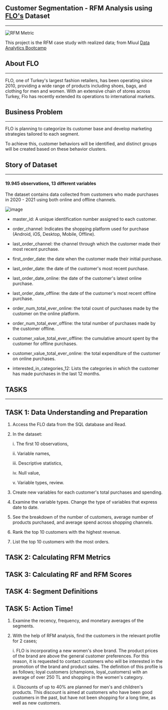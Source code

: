 ## Customer Segmentation - RFM Analysis using [FLO's](https://www.linkedin.com/company/flo-ma%C4%9Fazac%C4%B1l%C4%B1k/) Dataset
-------------------------------

![RFM Metric](https://github.com/BedirK/Portfolio-Projects/assets/103532330/f0039e47-bd15-458a-bb5d-2c22c83f6984)

This project is the RFM case study with realized data; from Miuul [Data Analytics Bootcamp](https://miuul.com/data-analyst-bootcamp) 

## About FLO
-------------------------------
FLO, one of Turkey's largest fashion retailers, has been operating since 2010, providing a wide range of products including shoes, bags, and clothing for men and women. With an extensive chain of stores across Turkey, Flo has recently extended its operations to international markets.

## Business Problem
-------------------------------
FLO is planning to categorize its customer base and develop marketing strategies tailored to each segment. 

To achieve this, customer behaviors will be identified, and distinct groups will be created based on these behavior clusters.

## Story of Dataset
-------------------------------
#### 19.945 observations, 13 different variables

The dataset contains data collected from customers who made purchases in 2020 - 2021 using both online and offline channels.

![image](https://github.com/BedirK/Portfolio-Projects/assets/103532330/41aa3662-b9a5-4bc9-8c23-a6f3472efadb)

- master_id: A unique identification number assigned to each customer.
  
- order_channel: Indicates the shopping platform used for purchase (Android, iOS, Desktop, Mobile, Offline).
  
- last_order_channel: the channel through which the customer made their most recent purchase.
  
- first_order_date: the date when the customer made their initial purchase.
  
- last_order_date: the date of the customer's most recent purchase.
  
- last_order_date_online: the date of the customer's latest online purchase.
  
- last_order_date_offline: the date of the customer's most recent offline purchase.
  
- order_num_total_ever_online: the total count of purchases made by the customer on the online platform.
  
- order_num_total_ever_offline: the total number of purchases made by the customer offline.
  
- customer_value_total_ever_offline: the cumulative amount spent by the customer for offline purchases.
  
- customer_value_total_ever_online: the total expenditure of the customer on online purchases.
  
- interested_in_categories_12: Lists the categories in which the customer has made purchases in the last 12 months.
  
## TASKS
-------------------------------
## TASK 1: Data Understanding and Preparation

   1. Access the FLO data from the SQL database and Read.
   2. In the dataset:
      
         i.   The first 10 observations,
      
         ii.  Variable names,
      
         iii. Descriptive statistics,
      
         iv.  Null value,
      
         v.   Variable types, review.
  3. Create new variables for each customer's total purchases and spending.
  4. Examine the variable types. Change the type of variables that express date to date.
  5. See the breakdown of the number of customers, average number of products purchased, and average spend across shopping channels.
  6. Rank the top 10 customers with the highest revenue.
  7. List the top 10 customers with the most orders.
## TASK 2: Calculating RFM Metrics
## TASK 3: Calculating RF and RFM Scores
## TASK 4: Segment Definitions
## TASK 5: Action Time!
   1. Examine the recency, frequency, and monetary averages of the segments.
   2. With the help of RFM analysis, find the customers in the relevant profile for 2 cases;
      
        i. FLO is incorporating a new women's shoe brand. The product prices of the brand are above the general customer preferences. For this reason, it is requested to contact customers who will be interested in the promotion of the brand and product sales. The definition of this profile is as follows; loyal customers (champions, loyal_customers) with an average of over 250 TL and shopping in the women's category.
      
        ii. Discounts of up to 40% are planned for men's and children's products. This discount is aimed at customers who have been good customers in the past, but have not been shopping for a long time, as well as new customers. 
